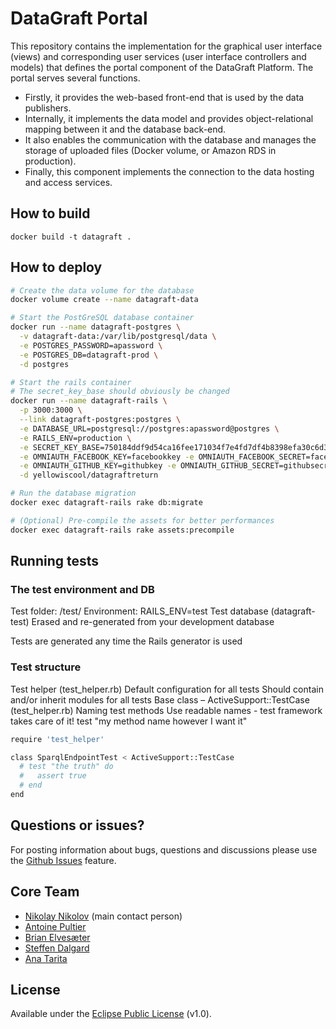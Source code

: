 # DataGraft Portal

This repository contains the implementation for the graphical user interface (views) and corresponding user services (user interface controllers and models) that defines the portal component of the DataGraft Platform. The portal serves several functions.

* Firstly, it provides the web-based front-end that is used by the data publishers.
* Internally, it implements the data model and provides object-relational mapping between it and the database back-end.
* It also enables the communication with the database and manages the storage of uploaded files (Docker volume, or Amazon RDS in production).
* Finally, this component implements the connection to the data hosting and access services.

## How to build

`docker build -t datagraft . `

## How to deploy

```sh
# Create the data volume for the database
docker volume create --name datagraft-data

# Start the PostGreSQL database container
docker run --name datagraft-postgres \
  -v datagraft-data:/var/lib/postgresql/data \
  -e POSTGRES_PASSWORD=apassword \
  -e POSTGRES_DB=datagraft-prod \
  -d postgres

# Start the rails container
# The secret_key_base should obviously be changed
docker run --name datagraft-rails \
  -p 3000:3000 \
  --link datagraft-postgres:postgres \
  -e DATABASE_URL=postgresql://postgres:apassword@postgres \
  -e RAILS_ENV=production \
  -e SECRET_KEY_BASE=750184ddf9d54ca16fee171034f7e4fd7df4b8398efa30c6d36966b24f1d3460209566919a6cf05415017f2b8af7dd65e9b17e423ab95ec783773d8d36421281 \
  -e OMNIAUTH_FACEBOOK_KEY=facebookkey -e OMNIAUTH_FACEBOOK_SECRET=facebooksecret \
  -e OMNIAUTH_GITHUB_KEY=githubkey -e OMNIAUTH_GITHUB_SECRET=githubsecret \
  -d yellowiscool/datagraftreturn

# Run the database migration
docker exec datagraft-rails rake db:migrate

# (Optional) Pre-compile the assets for better performances
docker exec datagraft-rails rake assets:precompile
```

## Running tests

### The test environment and DB

Test folder: /test/
Environment: RAILS_ENV=test
Test database (datagraft-test)
Erased and re-generated from your development database

Tests are generated any time the Rails generator is used

### Test structure

Test helper (test_helper.rb)
Default configuration for all tests
Should contain and/or inherit modules for all tests
Base class – ActiveSupport::TestCase (test_helper.rb)
Naming test methods 
Use readable names - test framework takes care of it!
	test "my method name however I want it"

```sh
require 'test_helper'

class SparqlEndpointTest < ActiveSupport::TestCase
  # test "the truth" do
  #   assert true
  # end
end

```

## Questions or issues?

For posting information about bugs, questions and discussions please use the [Github Issues](https://github.com/datagraft/datagraft-portal/issues) feature.

## Core Team

- [Nikolay Nikolov](https://github.com/nvnikolov) (main contact person)
- [Antoine Pultier](https://github.com/yellowiscool)
- [Brian Elvesæter](https://github.com/elvesater)
- [Steffen Dalgard](https://github.com/sdalgard)
- [Ana Tarita](https://github.com/taritaAna)

## License

Available under the [Eclipse Public License](/LICENSE) (v1.0).
